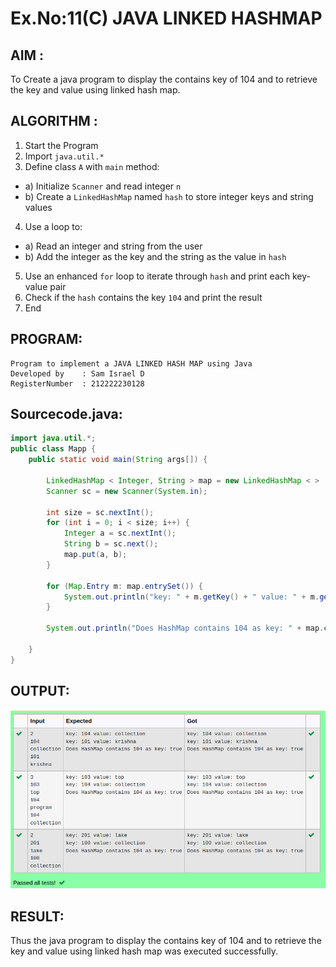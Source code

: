 # Ex.No:11(C)             JAVA LINKED HASHMAP
 ## AIM :

To Create a java program to display the contains key of 104 and to retrieve the key and value using linked hash map.

## ALGORITHM :

1.	Start the Program
2.	Import `java.util.*`
3.	Define class `A` with `main` method:
-	a) Initialize `Scanner` and read integer `n`
-	b) Create a `LinkedHashMap` named `hash` to store integer keys and string values
4.	Use a loop to:
-	a) Read an integer and string from the user
-	b) Add the integer as the key and the string as the value in `hash`
5.	Use an enhanced `for` loop to iterate through `hash` and print each key-value pair
6.	Check if the `hash` contains the key `104` and print the result
7.	End


## PROGRAM:
 ```
Program to implement a JAVA LINKED HASH MAP using Java
Developed by    : Sam Israel D
RegisterNumber  : 212222230128
```

## Sourcecode.java:

```java
import java.util.*;
public class Mapp {
    public static void main(String args[]) {

        LinkedHashMap < Integer, String > map = new LinkedHashMap < > ();
        Scanner sc = new Scanner(System.in);

        int size = sc.nextInt();
        for (int i = 0; i < size; i++) {
            Integer a = sc.nextInt();
            String b = sc.next();
            map.put(a, b);
        }

        for (Map.Entry m: map.entrySet()) {
            System.out.println("key: " + m.getKey() + " value: " + m.getValue());
        }

        System.out.println("Does HashMap contains 104 as key: " + map.containsValue("collection"));

    }
}
```





## OUTPUT:

![alt text](image.png)

## RESULT:
Thus the  java program to display the contains key of 104 and to retrieve the key and value using linked hash map was executed successfully.








